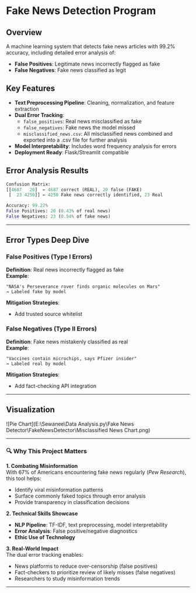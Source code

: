 # Fake News Detection Program

## Overview
A machine learning system that detects fake news articles with 99.2% accuracy, including detailed error analysis of:
- **False Positives**: Legitimate news incorrectly flagged as fake
- **False Negatives**: Fake news classified as legit

## Key Features
- **Text Preprocessing Pipeline**: Cleaning, normalization, and feature extraction
- **Dual Error Tracking**: 
  - `false_positives`: Real news misclassified as fake
  - `false_negatives`: Fake news the model missed
  - `misclassified_news.csv`: All misclassified news combined and exported into a .csv file for further analysis
- **Model Interpretability**: Includes word frequency analysis for errors
- **Deployment Ready**: Flask/Streamlit compatible

## Error Analysis Results
```python
Confusion Matrix:
[[4687   20]  ← 4687 correct (REAL), 20 false (FAKE)
 [  23 4250]] ← 4250 Fake news correctly identified, 23 Real

Accuracy: 99.22%
False Positives: 20 (0.43% of real news)
False Negatives: 23 (0.54% of fake news)
```
---

## Error Types Deep Dive

### False Positives (Type I Errors)
**Definition**: Real news incorrectly flagged as fake  
**Example**:
```text
"NASA's Perseverance rover finds organic molecules on Mars" 
→ Labeled fake by model
```
**Mitigation Strategies**:
- Add trusted source whitelist

### False Negatives (Type II Errors)  
**Definition**: Fake news mistakenly classified as real  
**Example**: 
```text
"Vaccines contain microchips, says Pfizer insider"
→ Labeled real by model  
```
**Mitigation Strategies**:
- Add fact-checking API integration

---
## Visualization
![Pie Chart](E:\Sewanee\Data Analysis\.py\Fake News Detector\FakeNewsDetector\Misclassified News Chart.png)

---

### 🔍 Why This Project Matters

**1. Combating Misinformation**  
With 67% of Americans encountering fake news regularly (*Pew Research*), this tool helps:
- Identify viral misinformation patterns
- Surface commonly faked topics through error analysis
- Provide transparency in classification decisions

**2. Technical Skills Showcase**  
- **NLP Pipeline**: TF-IDF, text preprocessing, model interpretability
- **Error Analysis**: False positive/negative diagnostics
- **Ethic Use of Technology**

**3. Real-World Impact**  
The dual error tracking enables:
- News platforms to reduce over-censorship (false positives)
- Fact-checkers to prioritize review of likely misses (false negatives)
- Researchers to study misinformation trends
---
